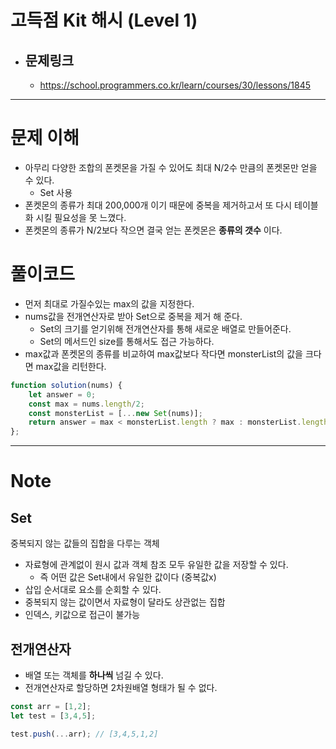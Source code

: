 # 고득점 Kit 해시 (Level 1)
- ## 문제링크
    - https://school.programmers.co.kr/learn/courses/30/lessons/1845
---
# 문제 이해
- 아무리 다양한 조합의 폰켓몬을 가질 수 있어도 최대 N/2수 만큼의 폰켓몬만 얻을 수 있다.
    - Set 사용
- 폰켓몬의 종류가 최대 200,000개 이기 때문에 중복을 제거하고서 또 다시 테이블화 시킬 필요성을 못 느꼈다.
- 폰켓몬의 종류가 N/2보다 작으면 결국 얻는 폰켓몬은 **종류의 갯수** 이다.

# 풀이코드
- 먼저 최대로 가질수있는 max의 값을 지정한다.
- nums값을 전개연산자로 받아 Set으로 중복을 제거 해 준다.
    - Set의 크기를 얻기위해 전개연산자를 통해 새로운 배열로 만들어준다.
    - Set의 메서드인 size를 통해서도 접근 가능하다.
- max값과 폰켓몬의 종류를 비교하여 max값보다 작다면 monsterList의 값을 크다면 max값을 리턴한다.
```javascript
function solution(nums) {
    let answer = 0;
    const max = nums.length/2;
    const monsterList = [...new Set(nums)];
    return answer = max < monsterList.length ? max : monsterList.length;
};
```
---
# Note

## Set
중복되지 않는 값들의 집합을 다루는 객체
- 자료형에 관계없이 원시 값과 객체 참조 모두 유일한 값을 저장할 수 있다.
    - 즉 어떤 값은 Set내에서 유일한 값이다 (중복값x)
- 삽입 순서대로 요소를 순회할 수 있다.
- 중복되지 않는 값이면서 자료형이 달라도 상관없는 집합
- 인덱스, 키값으로 접근이 불가능
## 전개연산자
- 배열 또는 객체를 **하나씩** 넘길 수 있다.
- 전개연산자로 할당하면 2차원배열 형태가 될 수 없다.
```javascript
const arr = [1,2];
let test = [3,4,5];

test.push(...arr); // [3,4,5,1,2]
```